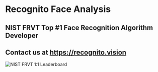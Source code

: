 # **Recognito Face Analysis**
## NIST FRVT Top #1 Face Recognition Algorithm Developer<br/>
## Contact us at https://recognito.vision
<img src="https://recognito.vision/wp-content/uploads/2023/12/black-1.png" alt="NIST FRVT 1:1 Leaderboard">
